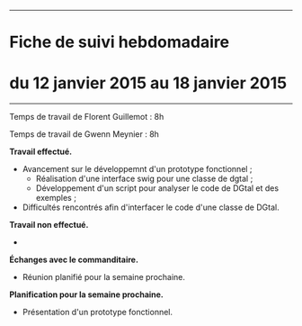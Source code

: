 *****
# Fiche de suivi hebdomadaire
# du 12 janvier 2015 au 18 janvier 2015
*****

Temps de travail de Florent Guillemot : 8h

Temps de travail de Gwenn Meynier : 8h

__Travail effectué.__

* Avancement sur le développemnt d'un prototype fonctionnel ;
  * Réalisation d'une interface swig pour une classe de dgtal ;
  * Développement d'un script pour analyser le code de DGtal et des exemples ;
* Difficultés rencontrés afin d'interfacer le code d'une classe de DGtal.

__Travail non effectué.__

* 

__Échanges avec le commanditaire.__

* Réunion planifié pour la semaine prochaine.

__Planification pour la semaine prochaine.__

* Présentation d'un prototype fonctionnel.
